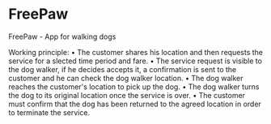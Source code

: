 # FreePaw
FreePaw - App for walking dogs

Working principle:
• The customer shares his location and then requests the service for a slected time period and fare.
• The service request is visible to the dog walker, if he decides accepts it, a confirmation is sent to the customer and he can check the dog walker location.
• The dog walker reaches the customer's location to pick up the dog.
• The dog walker turns the dog to its original location once the service is over.
• The customer must confirm that the dog has been returned to the agreed location in order to terminate the service.

